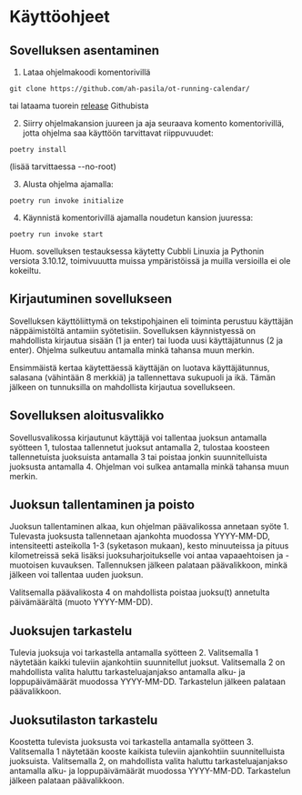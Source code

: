 # Käyttöohjeet

## Sovelluksen asentaminen

1. Lataa ohjelmakoodi komentorivillä 
```
git clone https://github.com/ah-pasila/ot-running-calendar/ 
```
tai lataama tuorein [release](https://github.com/ah-pasila/ot-running-calendar/releases) Githubista

2. Siirry ohjelmakansion juureen ja aja seuraava komento komentorivillä, jotta ohjelma saa käyttöön tarvittavat riippuvuudet: 
```
poetry install
```
(lisää tarvittaessa --no-root)

3. Alusta ohjelma ajamalla: 
```
poetry run invoke initialize
```
4. Käynnistä komentorivillä ajamalla noudetun kansion juuressa: 
```
poetry run invoke start
```
Huom. sovelluksen testauksessa käytetty Cubbli Linuxia ja Pythonin versiota 3.10.12, toimivuuutta muissa ympäristöissä ja muilla versioilla ei ole kokeiltu.

## Kirjautuminen sovellukseen

Sovelluksen käyttöliittymä on tekstipohjainen eli toiminta perustuu käyttäjän näppäimistöltä antamiin syötetisiin. Sovelluksen käynnistyessä on mahdollista kirjautua sisään (1 ja enter) tai luoda uusi käyttäjätunnus (2 ja enter). Ohjelma sulkeutuu antamalla minkä tahansa muun merkin. 

Ensimmäistä kertaa käytettäessä käyttäjän on luotava käyttäjätunnus, salasana (vähintään 8 merkkiä) ja tallennettava sukupuoli ja ikä. Tämän jälkeen on tunnuksilla on mahdollista kirjautua sovellukseen.

## Sovelluksen aloitusvalikko

Sovellusvalikossa kirjautunut käyttäjä voi tallentaa juoksun antamalla syötteen 1, tulostaa tallennetut juoksut antamalla 2, tulostaa koosteen tallennetuista juoksuista antamalla 3 tai poistaa jonkin suunnitelluista juoksusta antamalla 4. Ohjelman voi sulkea antamalla minkä tahansa muun merkin. 

## Juoksun tallentaminen ja poisto

Juoksun tallentaminen alkaa, kun ohjelman päävalikossa annetaan syöte 1. Tulevasta juoksusta tallennetaan ajankohta muodossa YYYY-MM-DD, intensiteetti asteikolla 1-3 (syketason mukaan), kesto minuuteissa ja pituus kilometreissä sekä lisäksi juoksuharjoitukselle voi antaa vapaaehtoisen ja -muotoisen kuvauksen. Tallennuksen jälkeen palataan päävalikkoon, minkä jälkeen voi tallentaa uuden juoksun.

Valitsemalla päävalikosta 4 on mahdollista poistaa juoksu(t) annetulta päivämäärältä (muoto YYYY-MM-DD).

## Juoksujen tarkastelu

Tulevia juoksuja voi tarkastella antamalla syötteen 2. Valitsemalla 1 näytetään kaikki tuleviin ajankohtiin suunnitellut juoksut. Valitsemalla 2 on mahdollista valita haluttu tarkasteluajanjakso antamalla alku- ja loppupäivämäärät muodossa YYYY-MM-DD. Tarkastelun jälkeen palataan päävalikkoon.

## Juoksutilaston tarkastelu

Koostetta tulevista juoksusta voi tarkastella antamalla syötteen 3. Valitsemalla 1 näytetään kooste kaikista tuleviin ajankohtiin suunnitelluista juoksuista. Valitsemalla 2, on mahdollista valita haluttu tarkasteluajanjakso antamalla alku- ja loppupäivämäärät muodossa YYYY-MM-DD. Tarkastelun jälkeen palataan päävalikkoon.